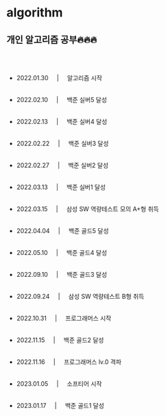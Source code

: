 # algorithm
## 개인 알고리즘 공부🔥🔥🔥
<br><br>

- 2022.01.30 &nbsp;&nbsp;&nbsp;&nbsp;|&nbsp;&nbsp;&nbsp;&nbsp; 알고리즘 시작
<br><br>
- 2022.02.10 &nbsp;&nbsp;&nbsp;&nbsp;|&nbsp;&nbsp;&nbsp;&nbsp; 백준 실버5 달성
<br><br>
- 2022.02.13 &nbsp;&nbsp;&nbsp;&nbsp;|&nbsp;&nbsp;&nbsp;&nbsp; 백준 실버4 달성
<br><br>
- 2022.02.22 &nbsp;&nbsp;&nbsp;&nbsp;|&nbsp;&nbsp;&nbsp;&nbsp; 백준 실버3 달성
<br><br>
- 2022.02.27 &nbsp;&nbsp;&nbsp;&nbsp;|&nbsp;&nbsp;&nbsp;&nbsp; 백준 실버2 달성
<br><br>
- 2022.03.13 &nbsp;&nbsp;&nbsp;&nbsp;|&nbsp;&nbsp;&nbsp;&nbsp; 백준 실버1 달성
<br><br>

- 2022.03.15 &nbsp;&nbsp;&nbsp;&nbsp;|&nbsp;&nbsp;&nbsp;&nbsp; 삼성 SW 역량테스트 모의 A+형 취득
<br><br>

- 2022.04.04 &nbsp;&nbsp;&nbsp;&nbsp;|&nbsp;&nbsp;&nbsp;&nbsp; 백준 골드5 달성
<br><br>
- 2022.05.10 &nbsp;&nbsp;&nbsp;&nbsp;|&nbsp;&nbsp;&nbsp;&nbsp; 백준 골드4 달성
<br><br>
- 2022.09.10 &nbsp;&nbsp;&nbsp;&nbsp;|&nbsp;&nbsp;&nbsp;&nbsp; 백준 골드3 달성
<br><br>

- 2022.09.24 &nbsp;&nbsp;&nbsp;&nbsp;|&nbsp;&nbsp;&nbsp;&nbsp; 삼성 SW 역량테스트 B형 취득
<br><br>

- 2022.10.31 &nbsp;&nbsp;&nbsp;&nbsp;|&nbsp;&nbsp;&nbsp;&nbsp; 프로그래머스 시작
<br><br>

- 2022.11.15 &nbsp;&nbsp;&nbsp;&nbsp;|&nbsp;&nbsp;&nbsp;&nbsp; 백준 골드2 달성
<br><br>

- 2022.11.16 &nbsp;&nbsp;&nbsp;&nbsp;|&nbsp;&nbsp;&nbsp;&nbsp; 프로그래머스 lv.0 격파
<br><br>

- 2023.01.05 &nbsp;&nbsp;&nbsp;&nbsp;|&nbsp;&nbsp;&nbsp;&nbsp; 소프티어 시작
<br><br>

- 2023.01.17 &nbsp;&nbsp;&nbsp;&nbsp;|&nbsp;&nbsp;&nbsp;&nbsp; 백준 골드1 달성
<br><br>
